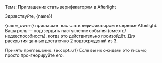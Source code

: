Тема: Приглашение стать верификатором в Afterlight

Здравствуйте, {name}!

{name_owner} приглашает вас стать верификатором в сервисе Afterlight.
Ваша роль — подтвердить наступление события (смерть/недееспособность), когда это действительно произойдёт.
Для раскрытия данных достаточно 2 подтверждений из 3.

Принять приглашение: {accept_url}
Если вы не ожидали это письмо, просто проигнорируйте его.
